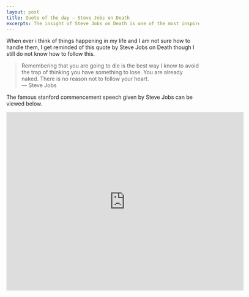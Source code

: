 ```yaml
---
layout: post
title: Quote of the day – Steve Jobs on Death
excerpts: The insight of Steve Jobs on Death is one of the most inspired quote. Here i share his stanford Commencement speech which made me a huge fan
---
```


When ever i think of things happening in my life and I am not sure how to handle them, I get reminded of this quote by Steve Jobs on Death though I still do not know how to follow this.

>Remembering that you are going to die is the best way I know to avoid the trap of thinking you have something to lose. You are already naked. There is no reason not to follow your heart.
> <br/>— Steve Jobs

The famous stanford commencement speech given by Steve Jobs can be viewed below.

<p>
<iframe width="620" height="465" src="http://www.youtube.com/embed/UF8uR6Z6KLc?fs=1&amp;feature=oembed" frameborder="0" allowfullscreen=""></iframe>
</p>
